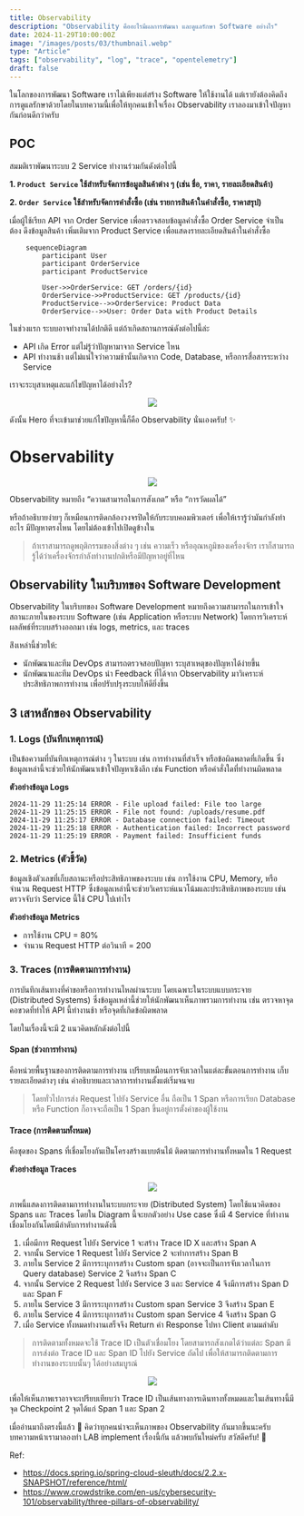 ```yaml
---
title: Observability
description: "Observability คืออะไรมีผลการพัฒนา และดูแลรักษา Software อย่างไร"
date: 2024-11-29T10:00:00Z
image: "/images/posts/03/thumbnail.webp"
type: "Article"
tags: ["observability", "log", "trace", "opentelemetry"]
draft: false
---
```


ในโลกของการพัฒนา Software เราไม่เพียงแต่สร้าง Software ให้ใช้งานได้ แต่เรายังต้องคิดถึงการดูแลรักษาด้วยโดยในบทความนี้เพื่อให้ทุกคนเข้าใจเรื่อง Observability เราลองมาเข้าใจปัญหากันก่อนดีกว่าครับ

## POC

สมมติเราพัฒนาระบบ 2 Service ทำงานร่วมกันดังต่อไปนี้

**1. `Product Service` ใช้สำหรับจัดการข้อมูลสินค้าต่าง ๆ (เช่น ชื่อ, ราคา, รายละเอียดสินค้า)**

**2. `Order Service` ใช้สำหรับจัดการคำสั่งซื้อ (เช่น รายการสินค้าในคำสั่งซื้อ, ราคาสรุป)**

เมื่อผู้ใช้เรียก API จาก Order Service เพื่อตรวจสอบข้อมูลคำสั่งซื้อ Order Service จำเป็นต้อง ดึงข้อมูลสินค้า เพิ่มเติมจาก Product Service เพื่อแสดงรายละเอียดสินค้าในคำสั่งซื้อ

```mermaid
    sequenceDiagram
        participant User
        participant OrderService
        participant ProductService

        User->>OrderService: GET /orders/{id}
        OrderService->>ProductService: GET /products/{id}
        ProductService-->>OrderService: Product Data
        OrderService-->>User: Order Data with Product Details
```

ในช่วงแรก ระบบอาจทำงานได้ปกติดี แต่ถ้าเกิดสถานการณ์ดังต่อไปนี้ล่ะ

- API เกิด Error แต่ไม่รู้ว่าปัญหามาจาก Service ไหน
- API ทำงานช้า แต่ไม่แน่ใจว่าความช้านั้นเกิดจาก Code, Database, หรือการสื่อสารระหว่าง Service

เราจะระบุสาเหตุและแก้ไขปัญหาได้อย่างไร?

<p align="center">
  <img src="/images/posts/03/blame.webp" />
</p>

ดังนั้น Hero ที่จะเข้ามาช่วยแก้ไขปัญหานี้ก็คือ Observability นั่นเองครับ! ✨

# Observability

<p align="center">
  <img src="/images/posts/03/dota-2-ward.webp" />
</p>

Observability หมายถึง “ความสามารถในการสังเกต” หรือ “การวัดผลได้”

หรือถ้าอธิบายง่ายๆ ก็เหมือนการติดกล้องวงจรปิดให้กับระบบคอมพิวเตอร์ เพื่อให้เรารู้ว่ามันกำลังทำอะไร มีปัญหาตรงไหน โดยไม่ต้องเข้าไปเปิดดูข้างใน

> ถ้าเราสามารถดูพฤติกรรมของสิ่งต่าง ๆ เช่น ความเร็ว หรืออุณหภูมิของเครื่องจักร เราก็สามารถรู้ได้ว่าเครื่องจักรกำลังทำงานปกติหรือมีปัญหาอยู่ที่ไหน

## Observability ในบริบทของ Software Development

Observability ในบริบทของ Software Development หมายถึงความสามารถในการเข้าใจสถานะภายในของระบบ Software (เช่น Application หรือระบบ Network) โดยการวิเคราะห์ผลลัพธ์ที่ระบบสร้างออกมา เช่น logs, metrics, และ traces

ส่ิงเหล่านี้ช่วยให้:

- นักพัฒนาและทีม DevOps สามารถตรวจสอบปัญหา ระบุสาเหตุของปัญหาได้ง่ายขึ้น
- นักพัฒนาและทีม DevOps นำ Feedback ที่ได้จาก Observability มาวิเคราะห์ประสิทธิภาพการทำงาน เพื่อปรับปรุงระบบให้ดียิ่งขึ้น

## 3 เสาหลักของ Observability

### 1. **Logs** (บันทึกเหตุการณ์)

เป็นข้อความที่บันทึกเหตุการณ์ต่าง ๆ ในระบบ เช่น การทำงานที่สำเร็จ หรือข้อผิดพลาดที่เกิดขึ้น ซึ่งข้อมูลเหล่านี้จะช่วยให้นักพัฒนาเข้าใจปัญหาเชิงลึก เช่น Function หรือคำสั่งใดที่ทำงานผิดพลาด

**ตัวอย่างข้อมูล Logs**

```
2024-11-29 11:25:14 ERROR - File upload failed: File too large
2024-11-29 11:25:15 ERROR - File not found: /uploads/resume.pdf
2024-11-29 11:25:17 ERROR - Database connection failed: Timeout
2024-11-29 11:25:18 ERROR - Authentication failed: Incorrect password
2024-11-29 11:25:19 ERROR - Payment failed: Insufficient funds
```

### 2. **Metrics** (ตัวชี้วัด)

ข้อมูลเชิงตัวเลขที่เก็บสถานะหรือประสิทธิภาพของระบบ เช่น การใช้งาน CPU, Memory, หรือจำนวน Request HTTP ซึ่งข้อมูลเหล่านี้จะช่วยวิเคราะห์แนวโน้มและประสิทธิภาพของระบบ เช่น ตรวจจับว่า Service นี้ใช้ CPU ไปเท่าไร

**ตัวอย่างข้อมูล Metrics**

- การใช้งาน CPU = 80%
- จำนวน Request HTTP ต่อวินาที = 200

### 3. **Traces** (การติดตามการทำงาน)

การบันทึกเส้นทางที่คำขอหรือการทำงานไหลผ่านระบบ โดยเฉพาะในระบบแบบกระจาย (Distributed Systems)
ซึ่งข้อมูลเหล่านี้ช่วยให้นักพัฒนาเห็นภาพรวมการทำงาน เช่น ตรวจหาจุดคอขวดที่ทำให้ API นี้ทำงานช้า หรือจุดที่เกิดข้อผิดพลาด

โดยในเรื่องนี้จะมี 2 แนวคิดหลักดังต่อไปนี้

#### Span (ช่วงการทำงาน)

คือหน่วยพื้นฐานของการติดตามการทำงาน
เปรียบเหมือนการจับเวลาในแต่ละขั้นตอนการทำงาน
เก็บรายละเอียดต่างๆ เช่น คำอธิบายและเวลาการทำงานตั้งแต่เริ่มจนจบ

> โดยทั่วไปการส่ง Request ไปยัง Service อื่น ถือเป็น 1 Span หรือการเรียก Database หรือ Function ก็อาจจะถือเป็น 1 Span ขึ้นอยู่การตั้งค่าของผู้ใช้งาน

#### Trace (การติดตามทั้งหมด)

คือชุดของ Spans ที่เชื่อมโยงกันเป็นโครงสร้างแบบต้นไม้
ติดตามการทำงานทั้งหมดใน 1 Request

**ตัวอย่างข้อมูล Traces**

<p align="center">
  <img src="/images/posts/03/traces-explain.webp" />
</p>

ภาพนี้แสดงการติดตามการทำงานในระบบกระจาย (Distributed System) โดยใช้แนวคิดของ Spans และ Traces โดยใน Diagram นี้จะยกตัวอย่าง Use case ซึ่งมี 4 Service ที่ทำงานเชื่อมโยงกันโดยมีลำดับการทำงานดังนี้

1. เมื่อมีการ Request ไปยัง Service 1 จะสร้าง Trace ID X และสร้าง Span A
2. จากนั้น Service 1 Request ไปยัง Service 2 จะทำการสร้าง Span B
3. ภายใน Service 2 มีการระบุการสร้าง Custom span (อาจจะเป็นการจับเวลาในการ Query database) Service 2 จึงสร้าง Span C
4. จากนั้น Service 2 Request ไปยัง Service 3 และ Service 4 จึงมีการสร้าง Span D และ Span F
5. ภายใน Service 3 มีการระบุการสร้าง Custom span Service 3 จึงสร้าง Span E
6. ภายใน Service 4 มีการระบุการสร้าง Custom span Service 4 จึงสร้าง Span G
7. เมื่อ Service ทั้งหมดทำงานเสร็จจึง Return ค่า Response ไปหา Client ตามมลำดับ

> การติดตามทั้งหมดจะใช้ Trace ID เป็นตัวเชื่อมโยง โดยสามารถสังเกตได้ว่าแต่ละ Span มีการส่งต่อ Trace ID และ Span ID ไปยัง Service ถัดไป เพื่อให้สามารถติดตามการทำงานของระบบนั้นๆ ได้อย่างสมบูรณ์

<p align="center">
  <img src="/images/posts/03/traces-example.webp" />
</p>

เพื่อให้เห็นภาพเราอาจจะเปรียบเทียบว่า Trace ID เป็นเส้นทางการเดินทางทั้งหมดและในเส้นทางนี้มีจุด Checkpoint 2 จุดได้แก่ Span 1 และ Span 2

เมื่ออ่านมาถึงตรงนี้แล้ว 🎉 คิดว่าทุกคนน่าจะเห็นภาพของ Observability กันมากขึ้นนะครับ บทความหน้าเรามาลองทำ LAB implement เรื่องนี้กัน แล้วพบกันใหม่ครับ สวัสดีครับ! 🙌

Ref:

- https://docs.spring.io/spring-cloud-sleuth/docs/2.2.x-SNAPSHOT/reference/html/
- https://www.crowdstrike.com/en-us/cybersecurity-101/observability/three-pillars-of-observability/

